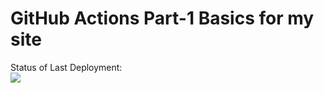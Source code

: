 # GitHub Actions Part-1 Basics for my site

Status of Last Deployment:<br>
<img src="https://github.com/r-shulgin/Wings/workflows/My-GitHabActions-Basics/badge.svg?event=push"><br>
